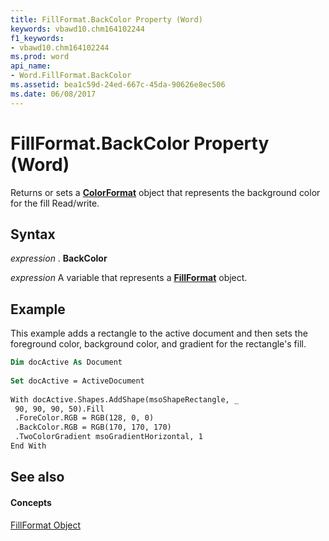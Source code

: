 ```yaml
---
title: FillFormat.BackColor Property (Word)
keywords: vbawd10.chm164102244
f1_keywords:
- vbawd10.chm164102244
ms.prod: word
api_name:
- Word.FillFormat.BackColor
ms.assetid: bea1c59d-24ed-667c-45da-90626e8ec506
ms.date: 06/08/2017
---
```



# FillFormat.BackColor Property (Word)

Returns or sets a **[ColorFormat](colorformat-object-word.md)** object that represents the background color for the fill Read/write.


## Syntax

 _expression_ . **BackColor**

 _expression_ A variable that represents a **[FillFormat](fillformat-object-word.md)** object.


## Example

This example adds a rectangle to the active document and then sets the foreground color, background color, and gradient for the rectangle's fill.


```vb
Dim docActive As Document 
 
Set docActive = ActiveDocument 
 
With docActive.Shapes.AddShape(msoShapeRectangle, _ 
 90, 90, 90, 50).Fill 
 .ForeColor.RGB = RGB(128, 0, 0) 
 .BackColor.RGB = RGB(170, 170, 170) 
 .TwoColorGradient msoGradientHorizontal, 1 
End With
```


## See also


#### Concepts


[FillFormat Object](fillformat-object-word.md)


